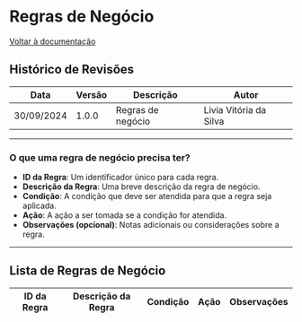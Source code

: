 # Regras de Negócio

[Voltar à documentação](../documentacao.md)

## Histórico de Revisões

| Data       | Versão | Descrição         | Autor                  |
|------------|--------|-------------------|------------------------|
| 30/09/2024 | 1.0.0  | Regras de negócio | Livia Vitória da Silva |


---

### O que uma regra de negócio precisa ter?

- **ID da Regra**: Um identificador único para cada regra.
- **Descrição da Regra**: Uma breve descrição da regra de negócio.
- **Condição**: A condição que deve ser atendida para que a regra seja aplicada.
- **Ação**: A ação a ser tomada se a condição for atendida.
- **Observações (opcional)**: Notas adicionais ou considerações sobre a regra.

---

## Lista de Regras de Negócio

| ID da Regra | Descrição da Regra                                                                                              | Condição                                                        | Ação                                                      | Observações                                      |
|-------------|------------------------------------------------------------------------------------------------------------------|------------------------------------------------------------------|-----------------------------------------------------------|--------------------------------------------------|